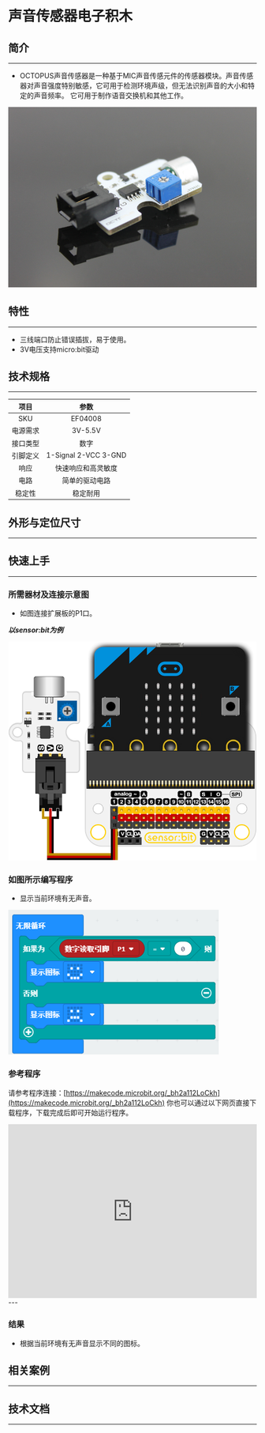 # 声音传感器电子积木

## 简介
---
- OCTOPUS声音传感器是一种基于MIC声音传感元件的传感器模块。声音传感器对声音强度特别敏感，它可用于检测环境声级，但无法识别声音的大小和特定的声音频率。 它可用于制作语音交换机和其他工作。

 ![](./images/RYuGvVY.jpg)

## 特性
---
- 三线端口防止错误插拔，易于使用。
- 3V电压支持micro:bit驱动

## 技术规格
---

项目 | 参数 
:-: | :-: 
SKU|EF04008
电源需求|3V-5.5V
接口类型|数字
引脚定义|1-Signal 2-VCC 3-GND
响应|快速响应和高灵敏度
电路|简单的驱动电路
稳定性|稳定耐用

## 外形与定位尺寸
---



## 快速上手
---

### 所需器材及连接示意图
- 如图连接扩展板的P1口。

***以sensor:bit为例***

 ![](./images/ALobDLt.png)



### 如图所示编写程序
- 显示当前环境有无声音。



![](./images/04008_3.png)




### 参考程序
请参考程序连接：[https://makecode.microbit.org/_bh2a112LoCkh](https://makecode.microbit.org/_bh2a112LoCkh)
你也可以通过以下网页直接下载程序，下载完成后即可开始运行程序。

<div style="position:relative;height:0;padding-bottom:70%;overflow:hidden;"><iframe style="position:absolute;top:0;left:0;width:100%;height:100%;" src="https://makecode.microbit.org/#pub:_bh2a112LoCkh" frameborder="0" sandbox="allow-popups allow-forms allow-scripts allow-same-origin"></iframe></div>  
---

### 结果
- 根据当前环境有无声音显示不同的图标。

## 相关案例
---

## 技术文档
---

